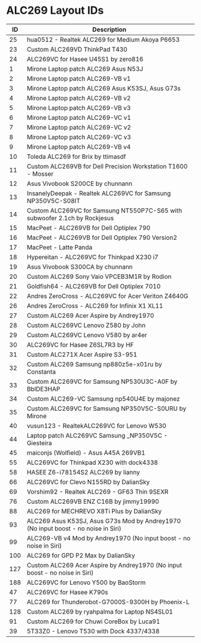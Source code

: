 # ALC269 Layout IDs

| ID | Description |
|---|---|
| 25 | hua0512 - Realtek ALC269 for Medium Akoya P6653 |
| 23 | Custom ALC269VD ThinkPad T430 |
| 24 | ALC269VC for Hasee U45S1 by zero816 |
| 1 | Mirone Laptop patch ALC269 Asus N53J |
| 2 | Mirone Laptop patch ALC269-VB v1 |
| 3 | Mirone Laptop patch ALC269 Asus K53SJ, Asus G73s |
| 4 | Mirone Laptop patch ALC269-VB v2 |
| 5 | Mirone Laptop patch ALC269-VB v3 |
| 6 | Mirone Laptop patch ALC269-VC v1 |
| 7 | Mirone Laptop patch ALC269-VC v2 |
| 8 | Mirone Laptop patch ALC269-VC v3 |
| 9 | Mirone Laptop patch ALC269-VB v4 |
| 10 | Toleda ALC269 for Brix by ttimasdf |
| 11 | Custom ALC269VB for Dell Precision Workstation T1600 - Mosser |
| 12 | Asus Vivobook S200CE by chunnann |
| 13 | InsanelyDeepak - Realtek ALC269VC for Samsung NP350V5C-S08IT |
| 14 | Custom ALC269VC for Samsung NT550P7C-S65 with subwoofer 2.1ch by Rockjesus |
| 15 | MacPeet - ALC269VB for Dell Optiplex 790 |
| 16 | MacPeet - ALC269VB for Dell Optiplex 790 Version2 |
| 17 | MacPeet - Latte Panda |
| 18 | Hypereitan - ALC269VC for Thinkpad X230 i7 |
| 19 | Asus Vivobook S300CA by chunnann |
| 20 | Custom ALC269 Sony Vaio VPCEB3M1R by Rodion |
| 21 | Goldfish64 - ALC269VB for Dell Optiplex 7010 |
| 22 | Andres ZeroCross - ALC269VC for Acer Veriton Z4640G |
| 26 | Andres ZeroCross - ALC269 for Infinix X1 XL11 |
| 27 | Custom ALC269 Acer Aspire by Andrey1970 |
| 28 | Custom ALC269VC Lenovo Z580 by John |
| 29 | Custom ALC269VC Lenovo V580 by ar4er |
| 30 | ALC269VC for Hasee Z6SL7R3 by HF |
| 31 | Custom ALC271X Acer Aspire S3-951 |
| 32 | Custom ALC269 Samsung np880z5e-x01ru by Constanta |
| 33 | Custom ALC269VC for Samsung NP530U3C-A0F by BblDE3HAP |
| 34 | Custom ALC269-VC Samsung np540U4E by majonez |
| 35 | Custom ALC269VC for Samsung NP350V5C-S0URU by Mirone |
| 40 | vusun123 - RealtekALC269VC for Lenovo W530 |
| 44 | Laptop patch ALC269VC Samsung _NP350V5C - Giesteira |
| 45 | maiconjs (Wolfield) - Asus A45A 269VB1 |
| 55 | ALC269VC for Thinkpad X230 with dock4338 |
| 58 | HASEE Z6-i78154S2 ALC269 by lianny  |
| 66 | ALC269VC for Clevo N155RD by DalianSky |
| 69 | Vorshim92 - Realtek ALC269 - GF63 Thin 9SEXR |
| 76 | Custom ALC269VB ENZ C16B by jimmy19990 |
| 88 | ALC269 for MECHREVO X8Ti Plus by DalianSky |
| 93 | ALC269 Asus K53SJ, Asus G73s Mod by Andrey1970 (No input boost - no noise in Siri) |
| 99 | ALC269-VB v4 Mod by Andrey1970 (No input boost - no noise in Siri) |
| 100 | ALC269 for GPD P2 Max by DalianSky |
| 127 | Custom ALC269 Acer Aspire by Andrey1970 (No input boost - no noise in Siri) |
| 188 | ALC269VC for Lenovo Y500 by BaoStorm |
| 47 | ALC269VC for Hasee K790s |
| 77 | ALC269 for Thunderobot-G7000S-9300H by Phoenix-L |
| 128 | Custom ALC269 by ryahpalma for Laptop NS4SL01 |
| 91 | Custom ALC269 for Chuwi CoreBox by Luca91 |
| 39 | 5T33Z0 - Lenovo T530 with Dock 4337/4338 |
